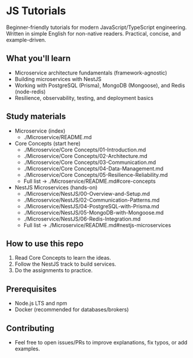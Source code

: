 # JS Tutorials

Beginner-friendly tutorials for modern JavaScript/TypeScript engineering. Written in simple English for non-native readers. Practical, concise, and example-driven.

## What you'll learn
- Microservice architecture fundamentals (framework-agnostic)
- Building microservices with NestJS
- Working with PostgreSQL (Prisma), MongoDB (Mongoose), and Redis (node-redis)
- Resilience, observability, testing, and deployment basics

## Study materials
- Microservice (index)
  - ./Microservice/README.md
- Core Concepts (start here)
  - ./Microservice/Core Concepts/01-Introduction.md
  - ./Microservice/Core Concepts/02-Architecture.md
  - ./Microservice/Core Concepts/03-Communication.md
  - ./Microservice/Core Concepts/04-Data-Management.md
  - ./Microservice/Core Concepts/05-Resilience-Reliability.md
  - Full list → ./Microservice/README.md#core-concepts
- NestJS Microservices (hands-on)
  - ./Microservice/NestJS/00-Overview-and-Setup.md
  - ./Microservice/NestJS/02-Communication-Patterns.md
  - ./Microservice/NestJS/04-PostgreSQL-with-Prisma.md
  - ./Microservice/NestJS/05-MongoDB-with-Mongoose.md
  - ./Microservice/NestJS/06-Redis-Integration.md
  - Full list → ./Microservice/README.md#nestjs-microservices

## How to use this repo
1) Read Core Concepts to learn the ideas.
2) Follow the NestJS track to build services.
3) Do the assignments to practice.

## Prerequisites
- Node.js LTS and npm
- Docker (recommended for databases/brokers)

## Contributing
- Feel free to open issues/PRs to improve explanations, fix typos, or add examples.
